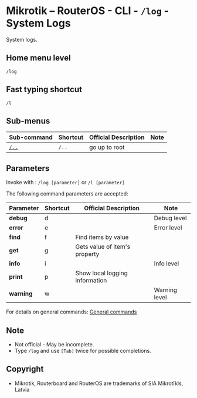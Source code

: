 # Mikrotik – RouterOS - CLI - `/log` - System Logs

System logs.

## Home menu level
`/log`
## Fast typing shortcut
`/l`
## Sub-menus

| **Sub-command** | **Shortcut** | **Official Description** | **Note** |
|---|---|---|---|
| [`/..`](root-level.md) | `/..` | go up to root |  |

## Parameters

Invoke with : `/log [parameter]` or `/l [parameter]`

The following command parameters are accepted:

| **Parameter** | **Shortcut** | **Official Description** | **Note** |
|---|---|---|---|
| **debug** | d |  | Debug level |
| **error** | e |  | Error level |  
| **find** | f | Find items by value  |  |
| **get** | g | Gets value of item's property  |  |
| **info** | i |  | Info level |  
| **print** | p | Show local logging information  |  |
| **warning** | w |  | Warning level |  

For details on general commands: [General commands](https://help.mikrotik.com/docs/display/ROS/Console)

## Note
- Not official - May be incomplete.
- Type `/log` and use `[Tab]` twice for possible completions. 

## Copyright
- Mikrotik, Routerboard and RouterOS are trademarks of SIA Mikrotīkls, Latvia
